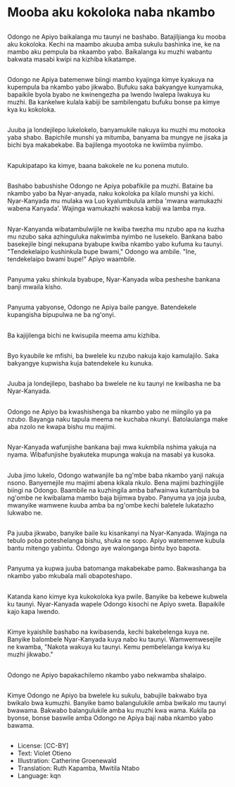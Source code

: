 # Mooba aku kokoloka naba nkambo

##
Odongo ne Apiyo baikalanga mu taunyi ne bashabo. Batajiljianga ku mooba aku kokoloka. Kechi na maambo akuuba amba sukulu bashinka ine, ke na mambo aku pempula ba nkaambo yabo. Baikalanga ku muzhi wabantu bakwata masabi kwipi na kizhiba kikatampe.

##
Odongo ne Apiya batemenwe biingi mambo kyajinga kimye kyakuya na kupempula ba nkambo yabo jikwabo. Bufuku saka bakyangye kunyamuka, bapaikile byola byabo ne kwinengezha pa lwendo lwalepa lwakuya ku muzhi. Ba kankelwe kulala kabiji be sambilengatu bufuku bonse pa kimye kya ku kokoloka.

##
Juuba ja londejilepo lukelokelo, banyamukile nakuya ku muzhi mu motooka yaba shabo. Bapichile munshi ya mitumba, banyama ba mungye ne jisaka ja bichi bya makabekabe. Ba bajilenga myootoka ne kwiimba nyiimbo.

##
Kapukipatapo ka kimye, baana bakokele ne ku ponena mutulo.

##
Bashabo babushishe Odongo ne Apiya pobafikile pa muzhi. Bataine ba nkambo yabo ba Nyar-anyada, naku kokoloka pa kilalo munshi ya kichi. Nyar-Kanyada mu mulaka wa Luo kyalumbulula amba 'mwana wamukazhi wabena Kanyada'. Wajinga wamukazhi wakosa kabiji wa lamba mya.

##
Nyar-Kanyanda wibatambulwijile ne kwiba twezha mu nzubo apa na kuzha mu nzubo saka azhinguluka nakwimba nyimbo ne lusekelo. Bankana babo basekejile bingi nekupana byabupe kwiba nkambo yabo kufuma ku taunyi. "Tendekelaipo kushinkula bupe bwami," Odongo wa ambile. "Ine, tendekelaipo bwami bupe!" Apiyo waambile.

##
Panyuma yaku shinkula byabupe, Nyar-Kanyada wiba pesheshe bankana banji mwaila kisho.

##
Panyuma yabyonse, Odongo ne Apiya baile pangye. Batendekele kupangisha bipupulwa ne ba ng'onyi.

##
Ba kajijilenga bichi ne kwisupila meema amu kizhiba.

##
Byo kyaubile ke mfishi, ba bwelele ku nzubo nakuja kajo kamulajilo. Saka bakyangye kupwisha kuja batendekele ku kunuka.

##
Juuba ja londejilepo, bashabo ba bwelele ne ku taunyi ne kwibasha ne ba Nyar-Kanyada.

##
Odongo ne Apiyo ba kwashishenga ba nkambo yabo ne miingilo ya pa nzubo. Bayanga naku tapula meema ne kuchaba nkunyi. Batolaulanga make aba nzolo ne kwapa bishu mu majimi.

##
Nyar-Kanyada wafunjishe bankana baji mwa kukmbila nshima yakuja na nyama. Wibafunjishe byakuteka mupunga wakuja na masabi ya kusoka.

##
Juba jimo lukelo, Odongo watwanjile ba ng'mbe baba nkambo yanji nakuja nsono. Banyemejile mu majimi abena kikala nkulo. Bena majimi bazhingijile biingi na Odongo. Baambile na kuzhingila amba bafwainwa kutambula ba ng'ombe ne kwibalama mambo baja bijimwa byabo. Panyuma ya joja juuba, mwanyike wamwene kuuba amba ba ng'ombe kechi baletele lukatazho lukwabo ne.

##
Pa juuba jikwabo, banyike baile ku kisankanyi na Nyar-Kanyada. Wajinga na tebulo poba poteshelanga bishu, shuka ne sopo. Apiyo watemenwe kubula bantu mitengo yabintu. Odongo aye walonganga bintu byo bapota.

##
Panyuma ya kupwa juuba batomanga makabekabe pamo. Bakwashanga ba nkambo yabo mkubala mali obapoteshapo.

##
Katanda kano kimye kya kukokoloka kya pwile. Banyike ba kebewe kubwela ku taunyi. Nyar-Kanyada wapele Odongo kisochi ne Apiyo sweta. Bapaikile kajo kapa lwendo.

##
Kimye kyaishile bashabo na kwibasenda, kechi bakebelenga kuya ne. Banyike balombele Nyar-Kanyada kuya nabo ku taunyi. Wamwemwesejile ne kwamba, "Nakota wakuya ku taunyi. Kemu pembelelanga kwiya ku muzhi jikwabo."

##
Odongo ne Apiyo bapakachilemo nkambo yabo nekwamba shalaipo.

##
Kimye Odongo ne Apiyo ba bwelele ku sukulu, babujile bakwabo bya bwikalo bwa kumuzhi. Banyike bamo balangulukile amba bwikalo mu taunyi bwawama. Bakwabo balangulukile amba ku muzhi kwa wama. Kukila pa byonse, bonse baswile amba Odongo ne Apiya baji naba nkambo yabo bawama.

##
* License: [CC-BY]
* Text: Violet Otieno
* Illustration: Catherine Groenewald
* Translation: Ruth Kapamba, Mwitila Ntabo
* Language: kqn
